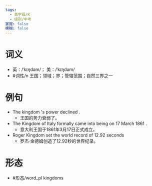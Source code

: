 ```yaml
---
tags:
  - 首字母/K
  - 级别/中考
掌握: false
模糊: false
---
```

# 词义
- 英：/ˈkɪŋdəm/； 美：/ˈkɪŋdəm/
- #词性/n  王国；领域；界；管辖范围；自然三界之一
# 例句
- The kingdom 's power declined .
	- 王国的势力衰弱了。
- The Kingdom of Italy formally came into being on 17 March 1861 .
	- 意大利王国于1861年3月17日正式成立。
- Roger Kingdom set the world record of 12.92 seconds
	- 罗杰·金德姆创造了12.92秒的世界纪录。
# 形态
- #形态/word_pl kingdoms
